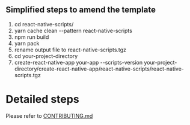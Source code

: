 ## Simplified steps to amend the template
1. cd react-native-scripts/
2. yarn cache clean --pattern react-native-scripts
3. npm run build
4. yarn pack
5. rename output file to react-native-scripts.tgz
6. cd your-project-directory
7. create-react-native-app your-app --scripts-version your-project-directory/create-react-native-app/react-native-scripts/react-native-scripts.tgz

# Detailed steps
Please refer to [CONTRIBUTING.md](CONTRIBUTING.md)